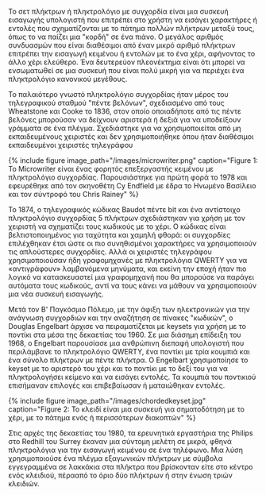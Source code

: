 Το σετ πλήκτρων ή πληκτρολόγιο με συγχορδία είναι μια συσκευή εισαγωγής υπολογιστή που επιτρέπει στο χρήστη να εισάγει χαρακτήρες ή εντολές που σχηματίζονται με το πάτημα πολλών πλήκτρων μεταξύ τους, όπως το να παίζει μια "κορδή" σε ένα πιάνο. Ο μεγάλος αριθμός συνδυασμών που είναι διαθέσιμοι από έναν μικρό αριθμό πλήκτρων επιτρέπει την εισαγωγή κειμένου ή εντολών με το ένα χέρι, αφήνοντας το άλλο χέρι ελεύθερο. Ένα δευτερεύον πλεονέκτημα είναι ότι μπορεί να ενσωματωθεί σε μια συσκευή που είναι πολύ μικρή για να περιέχει ένα πληκτρολόγιο κανονικού μεγέθους.

Το παλαιότερο γνωστό πληκτρολόγιο συγχορδίας ήταν μέρος του τηλεγραφικού σταθμού "πέντε βελόνων", σχεδιασμένο από τους Wheatstone και Cooke το 1836, στον οποίο οποιαδήποτε από τις πέντε βελόνες μπορούσαν να δείχνουν αριστερά ή δεξιά για να υποδείξουν γράμματα σε ένα πλέγμα. Σχεδιάστηκε για να χρησιμοποιείται από μη εκπαιδευμένους χειριστές και δεν χρησιμοποιήθηκε όπου ήταν διαθέσιμοι εκπαιδευμένοι χειριστές τηλεγράφου

{% include figure image_path="/images/microwriter.png" caption="Figure 1: Το Microwriter είναι ένας φορητός επεξεργαστής κειμένου με πληκτρολόγιο συγχορδίας. Παρουσιάστηκε για πρώτη φορά το 1978 και εφευρέθηκε από τον σκηνοθέτη Cy Endfield με έδρα το Ηνωμένο Βασίλειο και τον σύντροφό του Chris Rainey" %}

Το 1874, ο τηλεγραφικός κώδικας Baudot πέντε bit και ένα αντίστοιχο πληκτρολόγιο συγχορδίας 5 πλήκτρων σχεδιάστηκαν για χρήση με τον χειριστή να σχηματίζει τους κωδικούς με το χέρι. Ο κώδικας είναι βελτιστοποιημένος για ταχύτητα και χαμηλή φθορά: οι συγχορδίες επιλέχθηκαν έτσι ώστε οι πιο συνηθισμένοι χαρακτήρες να χρησιμοποιούν τις απλούστερες συγχορδίες. Αλλά οι χειριστές τηλεγράφου χρησιμοποιούσαν ήδη γραφομηχανές με πληκτρολόγια QWERTY για να «αντιγράφουν» λαμβανόμενα μηνύματα, και εκείνη την εποχή ήταν πιο λογικό να κατασκευαστεί μια γραφομηχανή που θα μπορούσε να παράγει αυτόματα τους κωδικούς, αντί να τους κάνει να μάθουν να χρησιμοποιούν μια νέα συσκευή εισαγωγής.

Μετά τον Β' Παγκόσμιο Πόλεμο, με την άφιξη των ηλεκτρονικών για την ανάγνωση συγχορδιών και την αναζήτηση σε πίνακες "κωδικών", o Douglas Engelbart άρχισε να πειραματίζεται με keysets για χρήση με το ποντίκι στα μέσα της δεκαετίας του 1960. Σε μια διάσημη επίδειξη του 1968, ο Engelbart παρουσίασε μια ανθρώπινη διεπαφή υπολογιστή που περιλάμβανε το πληκτρολόγιο QWERTY, ένα ποντίκι με τρία κουμπιά και ένα σύνολο πλήκτρων με πέντε πλήκτρα. Ο Engelbart χρησιμοποίησε το keyset με το αριστερό του χέρι και το ποντίκι με το δεξί του για να πληκτρολογήσει κείμενο και να εισάγει εντολές. Τα κουμπιά του ποντικιού επισήμαναν επιλογές και επιβεβαίωσαν ή ματαιώθηκαν εντολές.

{% include figure image_path="/images/chordedkeyset.jpg" caption="Figure 2: Το κλειδί είναι μια συσκευή για σηματοδότηση με το χέρι, με το πάτημα ενός ή περισσότερων διακοπτών" %}

Στις αρχές της δεκαετίας του 1980, τα ερευνητικά εργαστήρια της Philips στο Redhill του Surrey έκαναν μια σύντομη μελέτη σε μικρά, φθηνά πληκτρολόγια για την εισαγωγή κειμένου σε ένα τηλέφωνο. Μια λύση χρησιμοποιούσε ένα πλέγμα εξαγωνικών πλήκτρων με σύμβολα εγγεγραμμένα σε λακκάκια στα πλήκτρα που βρίσκονταν είτε στο κέντρο ενός κλειδιού, πέρα ​​από το όριο δύο πλήκτρων ή στην ένωση τριών κλειδιών.

<!--
History of chorded_keyboard:https://en.wikipedia.org/wiki/Chorded_keyboard
 -->
